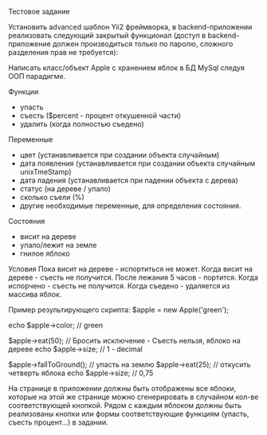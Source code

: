 Тестовое задание

Установить advanced шаблон Yii2 фреймворка, в backend-приложении реализовать следующий закрытый функционал (доступ в backend-приложение должен производиться только по паролю, сложного разделения прав не требуется):

Написать класс/объект Apple с хранением яблок в БД MySql следуя ООП парадигме.

Функции
- упасть
- съесть ($percent - процент откушенной части)
- удалить (когда полностью съедено)

Переменные
- цвет (устанавливается при создании объекта случайным)
- дата появления (устанавливается при создании объекта случайным unixTmeStamp)
- дата падения (устанавливается при падении объекта с дерева)
- статус (на дереве / упало)
- сколько съели (%)
- другие необходимые переменные, для определения состояния.

Состояния
- висит на дереве
- упало/лежит на земле
- гнилое яблоко

Условия
Пока висит на дереве - испортиться не может.
Когда висит на дереве - съесть не получится.
После лежания 5 часов - портится.
Когда испорчено - съесть не получится.
Когда съедено - удаляется из массива яблок.

Пример результирующего скрипта:
$apple = new Apple('green');

echo $apple->color; // green

$apple->eat(50); // Бросить исключение - Съесть нельзя, яблоко на дереве
echo $apple->size; // 1 - decimal

$apple->fallToGround(); // упасть на землю
$apple->eat(25); // откусить четверть яблока
echo $apple->size; // 0,75

На странице в приложении должны быть отображены все яблоки, которые на этой же странице можно сгенерировать в случайном кол-ве соответствующей кнопкой.
Рядом с каждым яблоком должны быть реализованы кнопки или формы соответствующие функциям (упасть, съесть  процент…) в задании.

